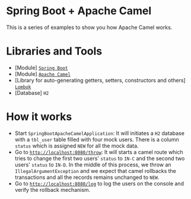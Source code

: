 # Spring Boot + Apache Camel

This is a series of examples to show you how Apache Camel works.

# Libraries and Tools
* [Module] [`Spring Boot`](https://spring.io/projects/spring-boot)
* [Module] [`Apache Camel`](https://camel.apache.org/)
* [Library for auto-generating getters, setters, constructors and others] [`Lombok`](https://projectlombok.org/)
* [Database] `H2`

# How it works
* Start `SpringBootApacheCamelApplication`: It will initiates a `H2` database with a `tbl_user` table filled
with four mock users. There is a column `status` which is assigned `NEW` for all the mock data.
* Go to [`http://localhost:8080/throw`](http://localhost:8080/throw): It will starts a camel route which
tries to change the first two users' `status` to `IN-C` and the second two users' `status` to `IN-D`.
In the middle of this process, we throw an `IllegalArgumentException` and we expect that camel rollbacks
the transactions and all the records remains unchanged to `NEW`.
* Go to [`http://localhost:8080/log`](http://localhost:8080/log) to log the users on the console and
verify the rollback mechanism.

